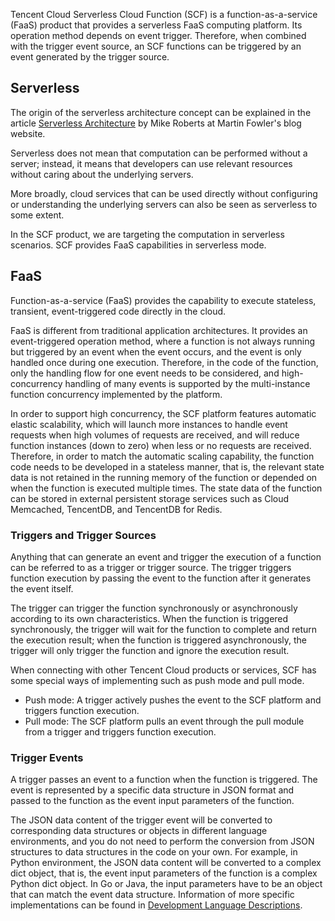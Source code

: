 Tencent Cloud Serverless Cloud Function (SCF) is a function-as-a-service (FaaS) product that provides a serverless FaaS computing platform. Its operation method depends on event trigger. Therefore, when combined with the trigger event source, an SCF functions can be triggered by an event generated by the trigger source.


## Serverless

The origin of the serverless architecture concept can be explained in the article [Serverless Architecture](https://martinfowler.com/articles/serverless.html) by Mike Roberts at Martin Fowler's blog website.

Serverless does not mean that computation can be performed without a server; instead, it means that developers can use relevant resources without caring about the underlying servers.

More broadly, cloud services that can be used directly without configuring or understanding the underlying servers can also be seen as serverless to some extent.

In the SCF product, we are targeting the computation in serverless scenarios. SCF provides FaaS capabilities in serverless mode.

## FaaS

Function-as-a-service (FaaS) provides the capability to execute stateless, transient, event-triggered code directly in the cloud.

FaaS is different from traditional application architectures. It provides an event-triggered operation method, where a function is not always running but triggered by an event when the event occurs, and the event is only handled once during one execution. Therefore, in the code of the function, only the handling flow for one event needs to be considered, and high-concurrency handling of many events is supported by the multi-instance function concurrency implemented by the platform.

In order to support high concurrency, the SCF platform features automatic elastic scalability, which will launch more instances to handle event requests when high volumes of requests are received, and will reduce function instances (down to zero) when less or no requests are received. Therefore, in order to match the automatic scaling capability, the function code needs to be developed in a stateless manner, that is, the relevant state data is not retained in the running memory of the function or depended on when the function is executed multiple times. The state data of the function can be stored in external persistent storage services such as Cloud Memcached, TencentDB, and TencentDB for Redis.


### Triggers and Trigger Sources

Anything that can generate an event and trigger the execution of a function can be referred to as a trigger or trigger source. The trigger triggers function execution by passing the event to the function after it generates the event itself.

The trigger can trigger the function synchronously or asynchronously according to its own characteristics. When the function is triggered synchronously, the trigger will wait for the function to complete and return the execution result; when the function is triggered asynchronously, the trigger will only trigger the function and ignore the execution result.

When connecting with other Tencent Cloud products or services, SCF has some special ways of implementing such as push mode and pull mode.
- Push mode: A trigger actively pushes the event to the SCF platform and triggers function execution.
- Pull mode: The SCF platform pulls an event through the pull module from a trigger and triggers function execution.

### Trigger Events

A trigger passes an event to a function when the function is triggered. The event is represented by a specific data structure in JSON format and passed to the function as the event input parameters of the function.

The JSON data content of the trigger event will be converted to corresponding data structures or objects in different language environments, and you do not need to perform the conversion from JSON structures to data structures in the code on your own.
For example, in Python environment, the JSON data content will be converted to a complex dict object, that is, the event input parameters of the function is a complex Python dict object. In Go or Java, the input parameters have to be an object that can match the event data structure. Information of more specific implementations can be found in [Development Language Descriptions](https://intl.cloud.tencent.com/document/product/583/9210).
